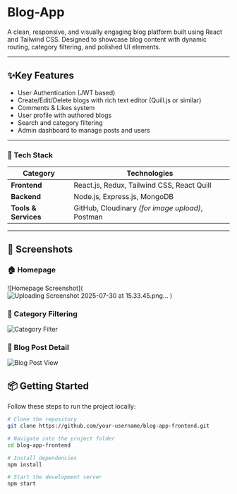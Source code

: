 # Blog-App 

A clean, responsive, and visually engaging blog platform built using React and Tailwind CSS. Designed to showcase blog content with dynamic routing, category filtering, and polished UI elements.

---

## ✨Key Features

- User Authentication (JWT based)
- Create/Edit/Delete blogs with rich text editor (Quill.js or similar)
- Comments & Likes system
- User profile with authored blogs
- Search and category filtering
- Admin dashboard to manage posts and users
---

### 🧱 Tech Stack

| Category             | Technologies                                                          |
|----------------------|-----------------------------------------------------------------------|
| **Frontend**         | React.js, Redux, Tailwind CSS, React Quill                            |
| **Backend**          | Node.js, Express.js, MongoDB                                          |
| **Tools & Services** | GitHub, Cloudinary *(for image upload)*, Postman                      |

---



## 📸 Screenshots

### 🏠 Homepage
![Homepage Screenshot](![Uploading Screenshot 2025-07-30 at 15.33.45.png…]()
 )

### 🧭 Category Filtering
![Category Filter](https://your-image-host.com/filter.png)

### 📄 Blog Post Detail
![Blog Post View](https://your-image-host.com/post.png)









## 📦 Getting Started

Follow these steps to run the project locally:

```bash
# Clone the repository
git clone https://github.com/your-username/blog-app-frontend.git

# Navigate into the project folder
cd blog-app-frontend

# Install dependencies
npm install

# Start the development server
npm start
